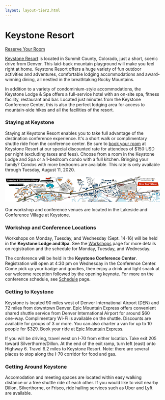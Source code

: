 ```yaml
---
layout: layout-tier2.html
---
```

<div class="section hero venue"></div>
<div class="container">
  <div class="col-lg-6 col-lg-offset-3">
    <h1 class="text-center">Keystone Resort</h1>
    <div class="text-center"><a class="btn" href="https://gc.synxis.com/rez.aspx?Chain=6521&Dest=GRPKY&template=GKY&shell=SUMKY&arrive=9/13/2020&depart=9/18/2020&adult=1&child=0&group=CD1VRTU">Reserve Your Room</a></div>
    <p><a href="https://www.keystoneresort.com/explore-the-resort/about-the-resort/about-keystone-resort.aspx">Keystone Resort</a> is located in Summit County, Colorado, just a short, scenic drive from Denver. This laid-back mountain playground will make you feel right at home. Keystone Resort offers a huge variety of fun outdoor activities and adventures, comfortable lodging accommodations and award-winning dining, all nestled in the breathtaking Rocky Mountains.</p>
    <p>In addition to a variety of condominium-style accommodations, the Keystone Lodge & Spa offers a full-service hotel with an on-site spa, fitness facility, restaurant and bar. Located just minutes from the Keystone Conference Center, this is also the perfect lodging area for access to mountain-side hikes and all the facilities of the resort.</p>
    <h3>Staying at Keystone</h3>
    <p>Staying at Keystone Resort enables you to take full advantage of the destination conference experience. It's a short walk or complimentary shuttle ride from the conference center. Be sure to <a href="https://gc.synxis.com/rez.aspx?Chain=6521&Dest=GRPKY&template=GKY&shell=SUMKY&arrive=9/13/2020&depart=9/18/2020&adult=1&child=0&group=CD1VRTU">book your room</a> at Keystone Resort at our special discounted rate for attendees of $150 USD per night (excluding taxes and fees). Choose from a room in the Keystone Lodge and Spa or a 1-bedroom condo with a full kitchen. Bringing your family?  Condos with more bedrooms are available.  This rate is only available through Tuesday, August 11, 2020.</p>
    <a data-fancybox data-caption="Map of Keystone" href="../img/keystone_map_2020_large.png"><img class="keystone-map-img" src="../img/keystone_map_2020_small.png"></a>
    <p>Our workshop and conference venues are located in the Lakeside and Conference Village at Keystone.</p>
    <h3>Workshop and Conference Locations</h3>
    <p>Workshops on Monday, Tuesday, and Wednesday (Sept. 14-16) will be held in the <strong>Keystone Lodge and Spa</strong>.  See the <a href="../workshops/">Workshops</a> page for more details on registration and the schedule for Monday, Tuesday, and Wednesday.</p>
    <p>The conference will be held in the <strong>Keystone Conference Center</strong>. Registration will open at 4:30 pm on Wednesday in the Conference Center.  Come pick up your badge and goodies, then enjoy a drink and light snack at our welcome reception followed by the opening keynote.  For more on the conference schedule, see <a href="../schedule/">Schedule</a> page.</p>
    <h3>Getting to Keystone</h3>
    <p>Keystone is located 90 miles west of Denver International Airport (DEN) and 72 miles from downtown Denver.   Epic Mountain Express offers convenient shared shuttle service from Denver International Airport for around $60 one-way. Complimentary Wi-Fi is available on the shuttle.  Discounts are available for groups of 3 or more. You can also charter a van for up to 10 people for $329.  Book your ride at <a href="https://www.epicmountainexpress.com/keystone-shuttles">Epic Mountain Express</a>.</p>
    <p>If you will be driving, travel west on I-70 from either location. Take exit 205 toward Silverthorne/Dillon. At the end of the exit ramp, turn left (east) onto Highway 6. Travel 6.2 miles to Keystone Resort. Note: there are several places to stop along the I-70 corridor for food and gas.</p>
    <h3>Getting Around Keystone</h3>
    <p>Accomodation and meeting spaces are located within easy walking distance or a free shuttle ride of each other.  If you would like to visit nearby Dillon, Silverthorne, or Frisco, ride hailing services such as Uber and Lyft are available.</p>
  </div>
</div>